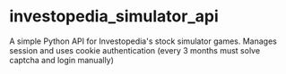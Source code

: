 # investopedia_simulator_api
A simple Python API for Investopedia's stock simulator games.  Manages session and uses cookie authentication (every 3 months must solve captcha and login manually)
